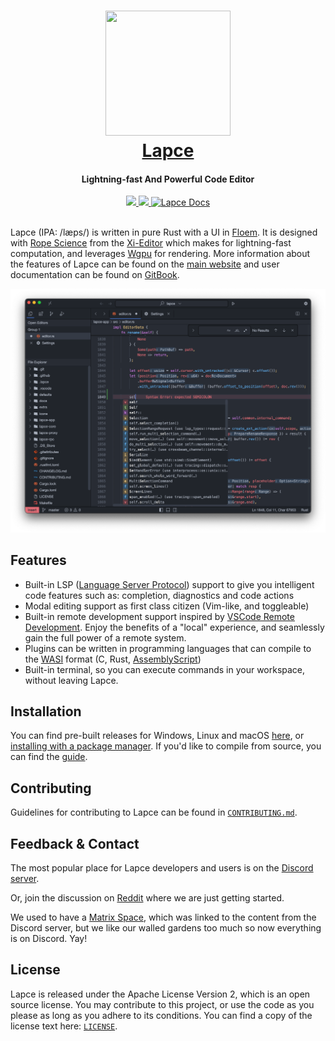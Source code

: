 <h1 align="center">
  <a href="https://lapce.dev" target="_blank">
  <img src="extra/images/logo.png" width=200 height=200/><br>
  Lapce
  </a>
</h1>

<h4 align="center">Lightning-fast And Powerful Code Editor</h4>

<div align="center">
  <a href="https://github.com/lapce/lapce/actions/workflows/ci.yml" target="_blank">
    <img src="https://github.com/lapce/lapce/actions/workflows/ci.yml/badge.svg" />
  </a>
  <a href="https://discord.gg/n8tGJ6Rn6D" target="_blank">
    <img src="https://img.shields.io/discord/946858761413328946?logo=discord" />
  </a>
  <a href="https://docs.lapce.dev" target="_blank">
      <img src="https://img.shields.io/static/v1?label=Docs&message=docs.lapce.dev&color=blue" alt="Lapce Docs">
  </a>
</div>
<br/>


Lapce (IPA: /læps/) is written in pure Rust with a UI in [Floem](https://github.com/lapce/floem). It is designed with [Rope Science](https://xi-editor.io/docs/rope_science_00.html) from the [Xi-Editor](https://github.com/xi-editor/xi-editor) which makes for lightning-fast computation, and leverages [Wgpu](https://github.com/gfx-rs/wgpu) for rendering. More information about the features of Lapce can be found on the [main website](https://lapce.dev) and user documentation can be found on [GitBook](https://docs.lapce.dev/).

![](https://github.com/lapce/lapce/blob/master/extra/images/screenshot.png?raw=true)

## Features

* Built-in LSP ([Language Server Protocol](https://microsoft.github.io/language-server-protocol/)) support to give you intelligent code features such as: completion, diagnostics and code actions
* Modal editing support as first class citizen (Vim-like, and toggleable)
* Built-in remote development support inspired by [VSCode Remote Development](https://code.visualstudio.com/docs/remote/remote-overview). Enjoy the benefits of a "local" experience, and seamlessly gain the full power of a remote system.
* Plugins can be written in programming languages that can compile to the [WASI](https://wasi.dev/) format (C, Rust, [AssemblyScript](https://www.assemblyscript.org/))
* Built-in terminal, so you can execute commands in your workspace, without leaving Lapce.

## Installation

You can find pre-built releases for Windows, Linux and macOS [here](https://github.com/lapce/lapce/releases), or [installing with a package manager](docs/installing-with-package-manager.md).
If you'd like to compile from source, you can find the [guide](docs/building-from-source.md).

## Contributing

Guidelines for contributing to Lapce can be found in [`CONTRIBUTING.md`](CONTRIBUTING.md).

## Feedback & Contact

The most popular place for Lapce developers and users is on the [Discord server](https://discord.gg/n8tGJ6Rn6D).

Or, join the discussion on [Reddit](https://www.reddit.com/r/lapce/) where we are just getting started.

We used to have a [Matrix Space](https://matrix.to/#/#lapce-editor:matrix.org), which was linked to the content from the Discord server, but we like our walled gardens too much so now everything is on Discord. Yay!

## License

Lapce is released under the Apache License Version 2, which is an open source license. You may contribute to this project, or use the code as you please as long as you adhere to its conditions. You can find a copy of the license text here: [`LICENSE`](LICENSE).
